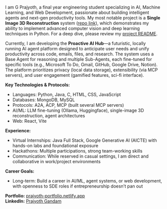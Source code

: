 I am G Prajyoth, a final year engineering student specializing in AI, Machine Learning, and Web Development, passionate about building intelligent agents and next-gen productivity tools. My most notable project is a **Single Image 3D Reconstruction** system ([repo link](https://github.com/Eminence-bit/single-image-3d-reconstruction)), which demonstrates my ability to implement advanced computer vision and deep learning techniques in Python. For a deep dive, please review my [project README](https://github.com/Eminence-bit/single-image-3d-reconstruction/blob/main/README.md).

Currently, I am developing the **Proactive AI Hub**—a futuristic, locally running AI agent platform designed to anticipate user needs and unify productivity across code, emails, files, and research. The system uses a Base Agent for reasoning and multiple Sub-Agents, each fine-tuned for specific tools (e.g., Microsoft To Do, Gmail, GitHub, Google Drive, Notion). The platform prioritizes privacy (local data storage), extensibility (via MCP servers), and user engagement (gamified features, sci-fi interface).

**Key Technologies & Protocols:**
- Languages: Python, Java, C, HTML, CSS, JavaScript
- Databases: MongoDB, MySQL
- Protocols: A2A, ACP, MCP (built several MCP servers)
- AI/ML: LLM fine-tuning (Ollama, Huggingface), single-image 3D reconstruction, agent architectures
- Web: React, Vite

**Experience:**
- Virtual Internships: Java Full Stack, Google Generative AI (AICTE) with hands-on labs and foundational exposure
- Hackathons: Multiple participations, strong team-working skills
- Communication: While reserved in casual settings, I am direct and collaborative in work/project environments

**Career Goals:**
- Long-term: Build a career in AI/ML, agent systems, or web development, with openness to SDE roles if entrepreneurship doesn’t pan out

**Portfolio:** [prajyoth-portfolio.netlify.app](https://prajyoth-portfolio.netlify.app/)  
**LinkedIn:** [Prajyoth Gandam](https://www.linkedin.com/in/prajyoth-gandam-0b9a50323/)
